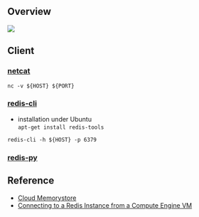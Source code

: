 ## Overview
![](https://drive.google.com/uc?id=1vpKtOSOKpR1yBDXW1_BWCxzfo2GX2U9h)

## Client

### [netcat](https://en.wikipedia.org/wiki/Netcat)
`nc -v ${HOST} ${PORT}`

### [redis-cli](https://redis.io/topics/rediscli)
* installation under Ubuntu  
  `apt-get install redis-tools`
  
`redis-cli -h ${HOST} -p 6379`

### [redis-py](https://github.com/andymccurdy/redis-py)


## Reference
* [Cloud Memorystore](https://cloud.google.com/memorystore/)
* [Connecting to a Redis Instance from a Compute Engine VM](https://cloud.google.com/memorystore/docs/redis/connect-redis-instance-gce)

